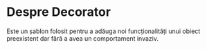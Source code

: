 # Despre Decorator

Este un șablon folosit pentru a adăuga noi funcționalități unui obiect preexistent dar fără a avea un comportament invaziv.

```js
```
